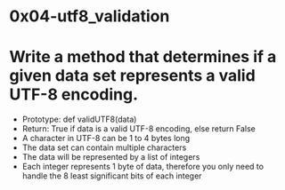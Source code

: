 #   0x04-utf8_validation
#   Write a method that determines if a given data set represents a valid UTF-8 encoding.

+   Prototype: def validUTF8(data)
+   Return: True if data is a valid UTF-8 encoding, else return False
+   A character in UTF-8 can be 1 to 4 bytes long
+   The data set can contain multiple characters
+   The data will be represented by a list of integers
+   Each integer represents 1 byte of data, therefore you only need to handle the 8 least significant bits of each integer